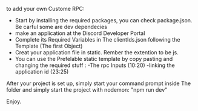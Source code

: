 to add your own Custome RPC:

- Start by installing the required packages, you can check package.json. Be carful some are dev dependecies 
-  make an application at the Discord Developer Portal
- Complete its Required Variables in The clientIds.json following the Template (The first Object)
- Creat your application file in static. Rember the extention to be js.
- You can use the Prefelable static template by copy pasting and changing the required stuff :
    -The rpc Inputs (10:20)
    -linking the application id (23:25)

After your project is set up, simply start your command prompt inside The folder and simply start the project with nodemon: "npm run dev"

Enjoy.